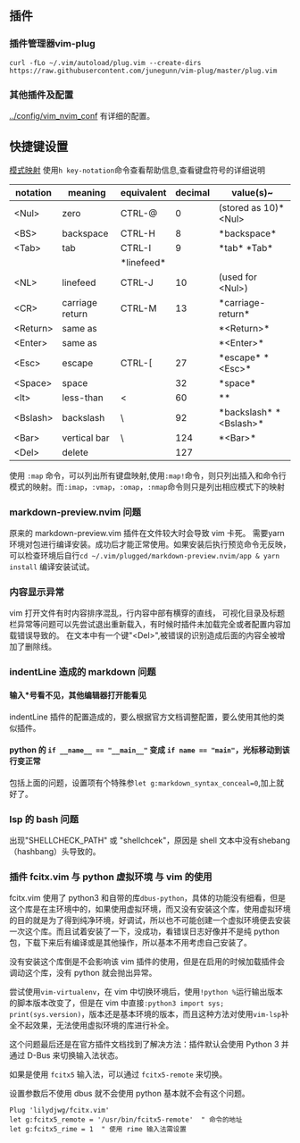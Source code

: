 ## 插件

### 插件管理器vim-plug

`curl -fLo ~/.vim/autoload/plug.vim --create-dirs https://raw.githubusercontent.com/junegunn/vim-plug/master/plug.vim`

### 其他插件及配置
[../config/vim_nvim_conf](../config/vim_nvim_conf) 有详细的配置。

## 快捷键设置

[模式映射](images/vim_mapping.png)
使用`h key-notation`命令查看帮助信息,查看键盘符号的详细说明

| notation  | meaning         | equivalent   | decimal | value(s)~                   |
| ---       | ---             | ---          | ---     | ---                         |
| \<Nul>    | zero            | CTRL-@       | 0       | (stored as 10)\*\<Nul>      |
| \<BS>     | backspace       | CTRL-H       | 8       | \*backspace\*               |
| \<Tab>    | tab             | CTRL-I       | 9       | \*tab\* \*Tab\*             |
|           |                 | \*linefeed\* |         |                             |
| \<NL>     | linefeed        | CTRL-J       | 10      | (used for \<Nul>)           |
| \<CR>     | carriage return | CTRL-M       | 13      | \*carriage-return\*         |
| \<Return> | same as <CR>    |              |         | \*\<Return>\*               |
| \<Enter>  | same as <CR>    |              |         | \*\<Enter>\*                |
| \<Esc>    | escape          | CTRL-\[      | 27      | \*escape\* \*\<Esc>\*       |
| \<Space>  | space           |              | 32      | \*space\*                   |
| \<lt>     | less-than       | <            | 60      | \*<lt>\*                    |
| \<Bslash> | backslash       | \            | 92      | \*backslash\* \*\<Bslash>\* |
| \<Bar>    | vertical bar    | \            | 124     | \*\<Bar>\*                  |  |
| \<Del>    | delete          |              | 127     |                             |

使用 `:map` 命令，可以列出所有键盘映射,使用`:map!`命令，则只列出插入和命令行模式的映射。而`:imap`，`:vmap`，`:omap`，`:nmap`命令则只是列出相应模式下的映射

### markdown-preview.nvim 问题

原来的 markdown-preview.vim 插件在文件较大时会导致 vim 卡死。
需要yarn 环境对包进行编译安装。成功后才能正常使用。如果安装后执行预览命令无反映，可以检查环境后自行`cd ~/.vim/plugged/markdown-preview.nvim/app & yarn install` 编译安装试试。

### 内容显示异常

vim 打开文件有时内容排序混乱，行内容中部有横穿的直线，
可视化目录及标题栏异常等问题可以先尝试退出重新载入，有时候时插件未加载完全或者配置内容加载错误导致的。
在文本中有一个键"\<Del>",被错误的识别造成后面的内容全被增加了删除线。

### indentLine 造成的 markdown 问题
#### 输入\*号看不见，其他编辑器打开能看见
indentLine 插件的配置造成的，要么根据官方文档调整配置，要么使用其他的类似插件。

#### python 的 `if __name__ == "__main__"` 变成 `if name == "main"`，光标移动到该行变正常
包括上面的问题，设置项有个特殊参`let g:markdown_syntax_conceal=0`,加上就好了。

### lsp 的 bash 问题

出现"SHELLCHECK\_PATH" 或 "shellchcek"，原因是 shell 文本中没有shebang（hashbang）头导致的。

### 插件 fcitx.vim 与 python 虚拟环境 与 vim 的使用
fcitx.vim 使用了 python3 和自带的库`dbus-python`，具体的功能没有细看，但是这个库是在主环境中的，如果使用虚拟环境，而又没有安装这个库，使用虚拟环境的目的就是为了得到纯净环境，好调试，所以也不可能创建一个虚拟环境便去安装一次这个库。而且试着安装了一下，没成功，看错误日志好像并不是纯 python 包，下载下来后有编译或是其他操作，所以基本不用考虑自己安装了。

没有安装这个库倒是不会影响该 vim 插件的使用，但是在启用的时候加载插件会调动这个库，没有 python 就会抛出异常。

 尝试使用`vim-virtualenv`，在 vim 中切换环境后，使用`!python %`运行输出版本的脚本版本改变了，但是在 vim 中直接`:python3 import sys; print(sys.version)`，版本还是基本环境的版本，而且这种方法对使用`vim-lsp`补全不起效果，无法使用虚拟环境的库进行补全。

 这个问题最后还是在官方插件文档找到了解决方法：插件默认会使用 Python 3 并通过 D-Bus 来切换输入法状态。

 如果是使用 `fcitx5` 输入法，可以通过 `fcitx5-remote` 来切换。

 设置参数后不使用 dbus 就不会使用 python 基本就不会有这个问题。

 ```
Plug 'lilydjwg/fcitx.vim'
let g:fcitx5_remote = '/usr/bin/fcitx5-remote'  " 命令的地址
let g:fcitx5_rime = 1  " 使用 rime 输入法需设置
 ```

